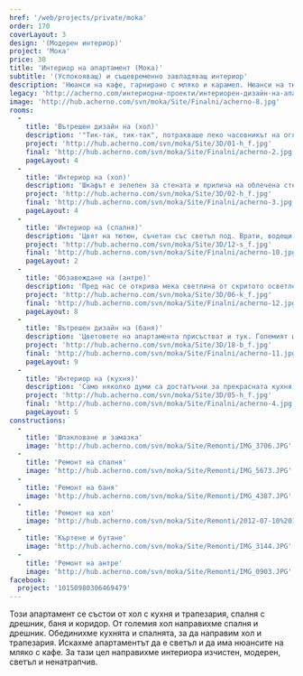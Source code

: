 ```yaml
---
href: '/web/projects/private/moka'
order: 170
coverLayout: 3
design: '(Модерен интериор)'
project: 'Мока'
price: 30
title: 'Интериор на апартамент (Мока)'
subtitle: '(Успокояващ) и същевременно завладяващ интериор'
description: 'Нюанси на кафе, гарнирано с мляко и карамел. Нюанси на тютюн и сив дим. Меки цветове, напомнящи ароматна чаша кафе и догаряща цигара.'
legacy: 'http://acherno.com/интериорни-проекти/интериорен-дизайн-на-апартаменти/мока/интериорен-дизайн.html'
image: 'http://hub.acherno.com/svn/moka/Site/Finalni/acherno-8.jpg'
rooms:
  -
    title: 'Вътрешен дизайн на (хол)'
    description: '"Тик-так, тик-так", потракваше леко часовникът на огледалото. Цифрите му бяха разпилени, сякаш някой просто ги беше посипал по огледалото, ей така, без някаква конкретна причина. Голямото огледало отразяваше сивия мек диван, част от голямата композиция с камината и абстрактната картина на стената.'
    project: 'http://hub.acherno.com/svn/moka/Site/3D/01-h_f.jpg'
    final: 'http://hub.acherno.com/svn/moka/Site/Finalni/acherno-2.jpg'
    pageLayout: 4
  -
    title: 'Интериор на (хол)'
    description: 'Шкафът е зелепен за стената и прилича на облечена стена, но всъщност е скривалище за вино. Ако пък седнеш на дивана, може удобно да погледаш телевизия или, наблюдавайки огъня в камината, просто да поспиш сладък следобеден сън.'
    project: 'http://hub.acherno.com/svn/moka/Site/3D/02-h_f.jpg'
    final: 'http://hub.acherno.com/svn/moka/Site/Finalni/acherno-3.jpg'
    pageLayout: 4
  -
    title: 'Интериор на (спалня)'
    description: 'Цвят на тютюн, съчетан със светъл под. Врати, водещи към скрит дрешник. Меки цветове и осветление. И огромен телевизор срещу леглото, за да можеш да се насладиш на любимото си предавaне или футболните дербита както в късната делнична вечер, така и в неделя през деня.'
    project: 'http://hub.acherno.com/svn/moka/Site/3D/12-s_f.jpg'
    final: 'http://hub.acherno.com/svn/moka/Site/Finalni/acherno-10.jpg'
    pageLayout: 2
  -
    title: 'Обзавеждане на (антре)'
    description: 'Пред нас се открива мека светлина от скритото осветление, а големият и удобен шкаф побира всички обувки и връхни дрехи, подходящи за времето, когато настъпва есента. Може да се огледаш в голямото огледало преди излизане, а в дъното се виждат раираните врати на големия гардероб, където скрихме прахосмукачката, дъските за гладене и какво ли още не. Пералнята скрихме зад входната врата, допълваща се с вратите благодарение на еднаквия тон. Така всичко си има място и е прибрано и подредено.'
    project: 'http://hub.acherno.com/svn/moka/Site/3D/06-k_f.jpg'
    final: 'http://hub.acherno.com/svn/moka/Site/Finalni/acherno-12.jpg'
    pageLayout: 8
  -
    title: 'Вътрешен дизайн на (баня)'
    description: 'Цветовете на апартамента присъстват и тук. Големият шкаф с огледало побира всичко необходимо, а удобният голям плот се показва над мивката. Банята може и да е малка, но разполага с всичко, от което човек има нужда.'
    project: 'http://hub.acherno.com/svn/moka/Site/3D/18-b_f.jpg'
    final: 'http://hub.acherno.com/svn/moka/Site/Finalni/acherno-11.jpg'
    pageLayout: 9
  -
    title: 'Интериор на (кухня)'
    description: 'Само няколко думи са достатъчни за прекрасната кухня. Малка, но удобна. Изчистена, без да й липсва нищо. Напълно функционална, без да изглежда претрупана.'
    project: 'http://hub.acherno.com/svn/moka/Site/3D/05-h_f.jpg'
    final: 'http://hub.acherno.com/svn/moka/Site/Finalni/acherno-4.jpg'
    pageLayout: 5
constructions:
  -
    title: 'Шпакловане и замазка'
    image: 'http://hub.acherno.com/svn/moka/Site/Remonti/IMG_3706.JPG'
  -
    title: 'Ремонт на спалня'
    image: 'http://hub.acherno.com/svn/moka/Site/Remonti/IMG_5673.JPG'
  -
    title: 'Ремонт на баня'
    image: 'http://hub.acherno.com/svn/moka/Site/Remonti/IMG_4387.JPG'
  -
    title: 'Ремонт на хол'
    image: 'http://hub.acherno.com/svn/moka/Site/Remonti/2012-07-10%2013.17.38.jpg'
  -
    title: 'Къртене и бутане'
    image: 'http://hub.acherno.com/svn/moka/Site/Remonti/IMG_3144.JPG'
  -
    title: 'Ремонт на антре'
    image: 'http://hub.acherno.com/svn/moka/Site/Remonti/IMG_0903.JPG'
facebook:
  project: '10150980306469479'
---
```

Този апартамент се състои от хол с кухня и трапезария, спалня с дрешник, баня и коридор. От големия хол направихме спалня и дрешник. Обединихме кухнята и спалнята, за да направим хол и трапезария. Искахме апартаментът да е светъл и да има нюансите на мляко с кафе. За тази цел направихме интериора изчистен, модерен, светъл и ненатрапчив.
